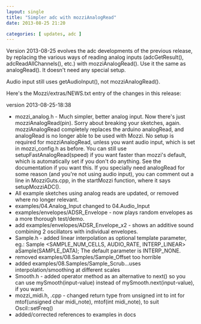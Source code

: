 ```yaml
---
layout: single
title: "Simpler adc with mozziAnalogRead"
date: 2013-08-25 21:20

categories: [ updates, adc ]
---
```


Version 2013-08-25 evolves the adc developments of the previous release, by
replacing the various ways of reading analog inputs (adcGetResult(),
adcReadAllChannels(), etc.) with mozziAnalogRead(). Use it the same as
analogRead(). It doesn't need any special setup.  

Audio input still uses getAudioInput(), not mozziAnalogRead().

Here's the Mozzi/extras/NEWS.txt entry of the changes in this release:

version 2013-08-25-18:38

- mozzi_analog.h - Much simpler, better analog input.  Now there's just mozziAnalogRead(pin).
	Sorry about breaking your sketches, again.
	mozziAnalogRead completely replaces the arduino analogRead, and analogRead is no longer able to be used with Mozzi.
	No setup is required for mozziAnalogRead, unless you want audio input, which is set in mozzi_config.h as before.
	You can still use setupFastAnalogRead(speed) if you want faster than mozzi's default, 
	which is automatically set if you don't do anything.  See the documentation if you want this.
	If you specially need analogRead for some reason (and you're not using audio input), you can comment out a 
	line in MozziGuts.cpp, in the startMozzi function, where it says setupMozziADC().
- All example sketches using analog reads are updated, or removed where no longer relevant.
- examples/04.Analog_Input changed to 04.Audio_Input
- examples/envelopes/ADSR_Envelope - now plays random envelopes as a more thorough test/demo.
- add examples/envelopes/ADSR_Envelope_x2 - shows an additive sound combining 2 oscillators with individual envelopes.
- Sample.h - added linear interpolation as optional template parameter, eg.:
	Sample <SAMPLE_NUM_CELLS, AUDIO_RATE, INTERP_LINEAR> aSample(SAMPLE_DATA);
	The default parameter is INTERP_NONE.
- removed examples/08.Samples/Sample_Offset too horrible
- added examples/08.Samples/Sample_Scrub...uses interpolation/smoothing at different scales
- Smooth.h - added operator method as an alternative to next() so you can use 
	mySmooth(input-value) instead of mySmooth.next(input-value), if you want.
- mozzi_midi.h, .cpp - changed return type from unsigned int to int for mtof(unsigned char midi_note), mtof(int midi_note),
	to suit Oscil::setFreq()
- added/corrected references to examples in docs

